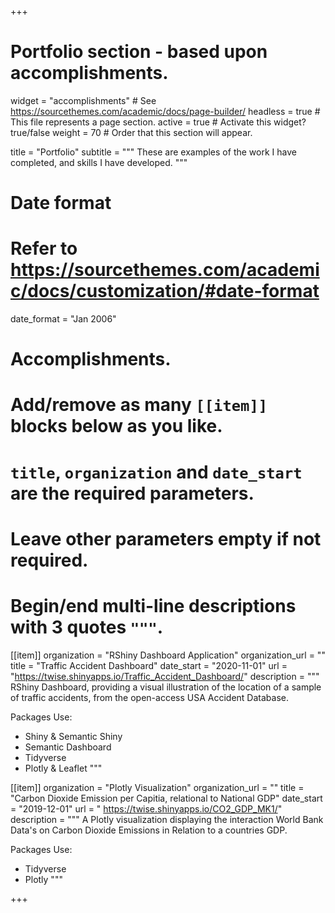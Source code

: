 +++
# Portfolio section - based upon accomplishments.
widget = "accomplishments"  # See https://sourcethemes.com/academic/docs/page-builder/
headless = true  # This file represents a page section.
active = true  # Activate this widget? true/false
weight = 70  # Order that this section will appear.

title = "Portfolio"
subtitle = """
These are examples of the work I have completed, and skills I have developed.
"""

# Date format
#   Refer to https://sourcethemes.com/academic/docs/customization/#date-format
date_format = "Jan 2006"

# Accomplishments.
#   Add/remove as many `[[item]]` blocks below as you like.
#   `title`, `organization` and `date_start` are the required parameters.
#   Leave other parameters empty if not required.
#   Begin/end multi-line descriptions with 3 quotes `"""`.
  
[[item]]
  organization = "RShiny Dashboard Application"
  organization_url = ""
  title = "Traffic Accident Dashboard"
  date_start = "2020-11-01"
  url = "https://twise.shinyapps.io/Traffic_Accident_Dashboard/"
  description = """
  RShiny Dashboard, providing a visual illustration of the location of a sample of traffic accidents, from the open-access USA Accident Database.  
  
  Packages Use:
  * Shiny & Semantic Shiny
  * Semantic Dashboard
  * Tidyverse
  * Plotly & Leaflet
  """
  
[[item]]
  organization = "Plotly Visualization"
  organization_url = ""
  title = "Carbon Dioxide Emission per Capitia, relational to National GDP"
  date_start = "2019-12-01"
  url = " https://twise.shinyapps.io/CO2_GDP_MK1/"
  description = """
  A Plotly visualization displaying the interaction World Bank Data's on Carbon Dioxide Emissions in Relation to a countries GDP.
  
  Packages Use:
  * Tidyverse
  * Plotly
  """
  

+++
